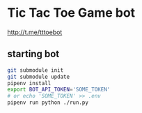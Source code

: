 # Tic Tac Toe Game bot

http://t.me/tttoebot

## starting bot
```bash
git submodule init
git submodule update
pipenv install
export BOT_API_TOKEN='SOME_TOKEN'
# or echo 'SOME_TOKEN' >> .env
pipenv run python ./run.py
```
